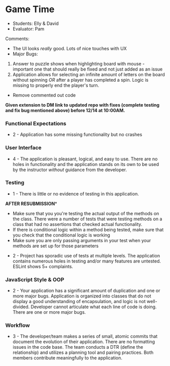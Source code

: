 # Game Time
* Students: Elly & David
* Evaluator: Pam

Comments:

* The UI looks _really_ good. Lots of nice touches with UX
* Major Bugs: 
1. Answer to puzzle shows when highlighting board with mouse - important one that should really be fixed and not just added as an issue
2. Application allows for selecting an infinite amount of letters on the board without spinning _OR_ after a player has completed a spin. Logic is missing to properly end the player's turn.
* Remove commented out code

**Given extension to DM link to updated repo with fixes (complete testing and fix bug mentioned above) before 12/14 at 10:00AM.**

### Functional Expectations

* 2 - Application has some missing functionality but no crashes

### User Interface

* 4 - The application is pleasant, logical, and easy to use. There are no holes in functionality and the application stands on its own to be used by the instructor _without_ guidance from the developer.

### Testing

* 1 - There is little or no evidence of testing in this application.

**AFTER RESUBMISSION***

- Make sure that you you're testing the actual output of the methods on the class. There were a number of tests that were testing methods on a class that had no assertions that checked actual functionality.
- If there is conditional logic within a method being tested, make sure that you check that the conditional logic is working
- Make sure you are only passing arguments in your test when your methods are set up for those parameters 

* 2 - Project has sporadic use of tests at multiple levels. The application contains numerous holes in testing and/or many features are untested. ESLint shows 5+ complaints.

### JavaScript Style & OOP

* 2 - Your application has a significant amount of duplication and one or more major bugs. Application is organized into classes that do not display a good understanding of encapsulation, and logic is not well-divided. Developer cannot articulate what each line of code is doing. There are one or more major bugs.

### Workflow

* 3 - The developer/team makes a series of small, atomic commits that document the evolution of their application. There are no formatting issues in the code base. The team conducts a DTR (define the relationship) and utilizes a planning tool and pairing practices. Both members contribute meaningfully to the application.
